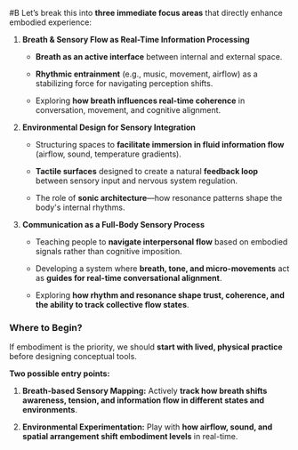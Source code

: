  #B Let’s break this into **three immediate focus areas** that directly enhance embodied experience:

1. **Breath & Sensory Flow as Real-Time Information Processing**
    
    - **Breath as an active interface** between internal and external space.
        
    - **Rhythmic entrainment** (e.g., music, movement, airflow) as a stabilizing force for navigating perception shifts.
        
    - Exploring **how breath influences real-time coherence** in conversation, movement, and cognitive alignment.
        
2. **Environmental Design for Sensory Integration**
    
    - Structuring spaces to **facilitate immersion in fluid information flow** (airflow, sound, temperature gradients).
        
    - **Tactile surfaces** designed to create a natural **feedback loop** between sensory input and nervous system regulation.
        
    - The role of **sonic architecture**—how resonance patterns shape the body's internal rhythms.
        
3. **Communication as a Full-Body Sensory Process**
    
    - Teaching people to **navigate interpersonal flow** based on embodied signals rather than cognitive imposition.
        
    - Developing a system where **breath, tone, and micro-movements** act as **guides for real-time conversational alignment**.
        
    - Exploring **how rhythm and resonance shape trust, coherence, and the ability to track collective flow states**.
        

### **Where to Begin?**

If embodiment is the priority, we should **start with lived, physical practice** before designing conceptual tools.

**Two possible entry points:**

1. **Breath-based Sensory Mapping:** Actively **track how breath shifts awareness, tension, and information flow in different states and environments**.
    
2. **Environmental Experimentation:** Play with **how airflow, sound, and spatial arrangement shift embodiment levels** in real-time.